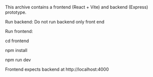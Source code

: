 
This archive contains a frontend (React + Vite) and backend (Express) prototype.

Run backend:
Do not run backend only front end

Run frontend:

cd frontend

npm install

npm run dev


Frontend expects backend at http://localhost:4000
